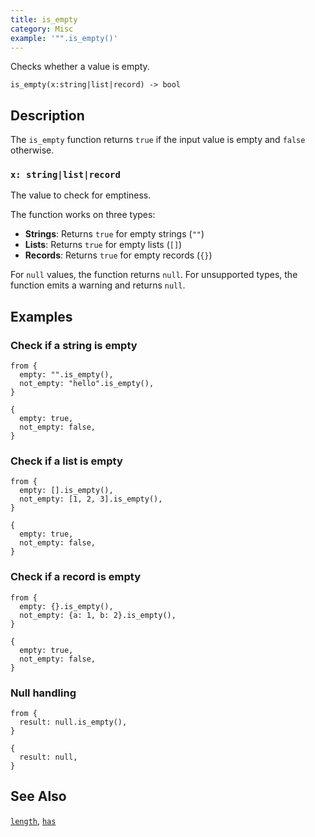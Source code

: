 ```yaml
---
title: is_empty
category: Misc
example: '"".is_empty()'
---
```


Checks whether a value is empty.

```tql
is_empty(x:string|list|record) -> bool
```

## Description

The `is_empty` function returns `true` if the input value is empty and `false`
otherwise.

### `x: string|list|record`

The value to check for emptiness.

The function works on three types:

- **Strings**: Returns `true` for empty strings (`""`)
- **Lists**: Returns `true` for empty lists (`[]`)
- **Records**: Returns `true` for empty records (`{}`)

For `null` values, the function returns `null`. For unsupported types, the
function emits a warning and returns `null`.

## Examples

### Check if a string is empty

```tql
from {
  empty: "".is_empty(),
  not_empty: "hello".is_empty(),
}
```

```tql
{
  empty: true,
  not_empty: false,
}
```

### Check if a list is empty

```tql
from {
  empty: [].is_empty(),
  not_empty: [1, 2, 3].is_empty(),
}
```

```tql
{
  empty: true,
  not_empty: false,
}
```

### Check if a record is empty

```tql
from {
  empty: {}.is_empty(),
  not_empty: {a: 1, b: 2}.is_empty(),
}
```

```tql
{
  empty: true,
  not_empty: false,
}
```

### Null handling

```tql
from {
  result: null.is_empty(),
}
```

```tql
{
  result: null,
}
```

## See Also

[`length`](/reference/functions/length),
[`has`](/reference/functions/has)
